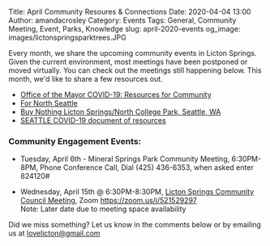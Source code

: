 Title: April Community Resoures & Connections 
Date: 2020-04-04 13:00
Author: amandacrosley
Category: Events
Tags: General, Community Meeting, Event, Parks, Knowledge
slug: april-2020-events
og_image: images/lictonspringsparktrees.JPG

Every month, we share the upcoming community events in Licton Springs. Given the current environment, most meetings have been postponed or moved virtually. You can check out the meetings still happening below. This month, we'd like to share a few resources out. 

* [Office of the Mayor COVID-19: Resources for Community](https://www.seattle.gov/mayor/covid-19)
* [For North Seattle](https://www.facebook.com/groups/fornorthseattle/?ref=br_rs)
* [Buy Nothing Licton Springs/North College Park, Seattle, WA](https://www.facebook.com/groups/131617810551046/)
* [SEATTLE COVID-19 document of resources](https://docs.google.com/document/d/1H5qt--7wRfx4z5jzgi0aJtLKbyYr1vBDTA02Zt7gmac/edit?fbclid=IwAR1b9jnIpIjBdb06VCjw-U1B9Bs2jOdmKC-4VJIL931ASORQvOXnPilxzDo) 

### Community Engagement Events:

*  Tuesday, April 6th - Mineral Springs Park Community Meeting, 6:30PM-8PM, Phone Conference Call, Dial (425) 436-6353, when asked enter 824120#

*   Wednesday, April 15th @ 6:30PM-8:30PM, [Licton Springs Community Council Meeting](http://lictonsprings.org/), Zoom https://zoom.us/j/521529297 <br />
Note: Later date due to meeting space availability 

Did we miss something? Let us know in the comments below or by emailing us at [lovelicton@gmail.com](mailto:lovelicton@gmail.com)
